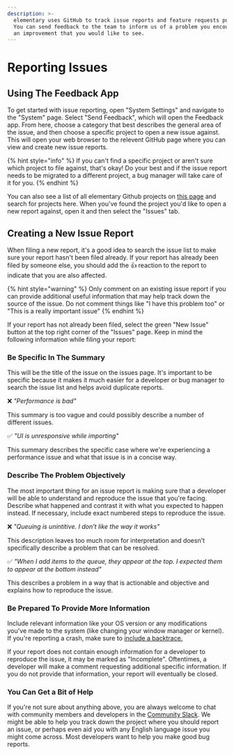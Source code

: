 ```yaml
---
description: >-
  elementary uses GitHub to track issue reports and feature requests publicly.
  You can send feedback to the team to inform us of a problem you encountered or
  an improvement that you would like to see.
---
```


# Reporting Issues

## Using The Feedback App

To get started with issue reporting, open "System Settings" and navigate to the "System" page. Select "Send Feedback", which will open the Feedback app. From here, choose a category that best describes the general area of the issue, and then choose a specific project to open a new issue against. This will open your web browser to the relevent GitHub page where you can view and create new issue reports.

{% hint style="info" %}
If you can't find a specific project or aren't sure which project to file against, that's okay! Do your best and if the issue report needs to be migrated to a different project, a bug manager will take care of it for you.
{% endhint %}

You can also see a list of all elementary Github projects on [this page](https://github.com/elementary) and search for projects here. When you've found the project you'd like to open a new report against, open it and then select the "Issues" tab.

## Creating a New Issue Report

When filing a new report, it's a good idea to search the issue list to make sure your report hasn't been filed already. If your report has already been filed by someone else, you should add the 👍️ reaction to the report to indicate that you are also affected. 

{% hint style="warning" %}
Only comment on an existing issue report if you can provide additional useful information that may help track down the source of the issue. Do not comment things like "I have this problem too" or "This is a really important issue"
{% endhint %}

If your report has not already been filed, select the green "New Issue" button at the top right corner of the "Issues" page. Keep in mind the following information while filing your report:

### Be Specific In The Summary

This will be the title of the issue on the issues page. It's important to be specific because it makes it much easier for a developer or bug manager to search the issue list and helps avoid duplicate reports.

❌️  _"Performance is bad"_

This summary is too vague and could possibly describe a number of different issues.

✅️  _"UI is unresponsive while importing"_

This summary describes the specific case where we're experiencing a performance issue and what that issue is in a concise way.

### Describe The Problem Objectively

The most important thing for an issue report is making sure that a developer will be able to understand and reproduce the issue that you're facing. Describe what happened and contrast it with what you expected to happen instead. If necessary, include exact numbered steps to reproduce the issue.

❌️  _"Queuing is unintitive. I don't like the way it works"_  

This description leaves too much room for interpretation and doesn't specifically describe a problem that can be resolved.

✅️  _"When I add items to the queue, they appear at the top. I expected them to appear at the bottom instead"_ 

This describes a problem in a way that is actionable and objective and explains how to reproduce the issue.

### Be Prepared To Provide More Information

Include relevant information like your OS version or any modifications you've made to the system \(like changing your window manager or kernel\). If you're reporting a crash, make sure to [include a backtrace.](inspecting-crashes.md)

If your report does not contain enough information for a developer to reproduce the issue, it may be marked as "Incomplete". Oftentimes, a developer will make a comment requesting additional specific information. If you do not provide that information, your report will eventually be closed.

### You Can Get a Bit of Help

If you're not sure about anything above, you are always welcome to chat with community members and developers in the [Community Slack](https://community-slack.elementary.io/). We might be able to help you track down the project where you should report an issue, or perhaps even aid you with any English language issue you might come across. Most developers want to help you make good bug reports.

